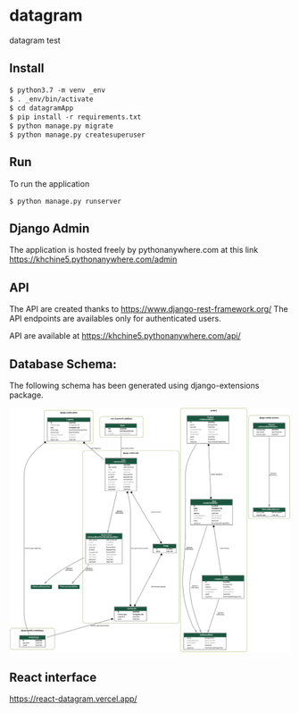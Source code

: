 # datagram
datagram test

Install
--------

    $ python3.7 -m venv _env
    $ . _env/bin/activate
    $ cd datagramApp
    $ pip install -r requirements.txt
    $ python manage.py migrate
    $ python manage.py createsuperuser

Run
---
To run the application

    $ python manage.py runserver

Django Admin
------------
The application is hosted freely by pythonanywhere.com
at this link
https://khchine5.pythonanywhere.com/admin

API
---
The API are created thanks to https://www.django-rest-framework.org/
The API endpoints are availables only for authenticated users.

API are available at
https://khchine5.pythonanywhere.com/api/


Database Schema:
----------------
The following schema has been generated using django-extensions package.

<img src="datagramApp/imagefile_name.png">



React interface
---------------

https://react-datagram.vercel.app/